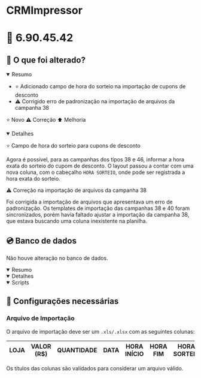 # CRMImpressor

# :file_folder: 6.90.45.42

## :memo: O que foi alterado?

<details open>
<summary>Resumo</summary>

- :star: Adicionado campo de hora do sorteio na importação de cupons de desconto
- :warning: Corrigido erro de padronização na importação de arquivos da campanha 38

</details>

:star: Novo
:warning: Correção
:arrow_up: Melhoria

<details open>
<summary>Detalhes</summary>

:star: Campo de hora do sorteio para cupons de desconto

Agora é possível, para as campanhas dos tipos 38 e 46, informar a hora exata do sorteio do cupom de desconto. O layout passou a contar com uma nova coluna, com o cabeçalho `HORA SORTEIO`, onde pode ser registrada a hora exata do sorteio.

:warning: Correção na importação de arquivos da campanha 38

Foi corrigida a importação de arquivos que apresentava um erro de padronização. Os templates de importação das campanhas 38 e 40 foram sincronizados, porém havia faltado ajustar a importação da campanha 38, que estava buscando uma coluna inexistente na planilha.

</details>

## :cd: Banco de dados

Não houve alteração no banco de dados.

<details open>
<summary>Resumo</summary>
</details>

<details open>
<summary>Detalhes</summary>
</details>

<details open>
<summary>Scripts</summary>
</details>

## :wrench: Configurações necessárias

### Arquivo de Importação

O arquivo de importação deve ser um `.xls/.xlsx` com as seguintes colunas:

| LOJA | VALOR (R$) | QUANTIDADE | DATA | HORA INÍCIO | HORA FIM | HORA SORTEIO |
|---|---|---|---|---|---|---|

Os títulos das colunas são validados para considerar um arquivo válido.